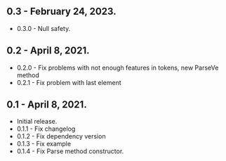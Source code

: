## 0.3 - February 24, 2023.
* 0.3.0 - Null safety.

## 0.2 - April 8, 2021.
* 0.2.0 - Fix problems with not enough features in tokens, new ParseVe method
* 0.2.1 - Fix problem with last element

## 0.1 - April 8, 2021.
* Initial release.
* 0.1.1 - Fix changelog
* 0.1.2 - Fix dependency version
* 0.1.3 - Fix example
* 0.1.4 - Fix Parse method constructor.